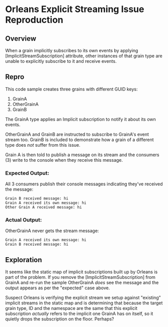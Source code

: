 # Orleans Explicit Streaming Issue Reproduction
## Overview
When a grain implicitly subscribes to its own events by applying [ImplicitStreamSubscription] attribute, other instances of that grain type are unable to explicitly subscribe to it and receive events.

## Repro
This code sample creates three grains with different GUID keys:

1. GrainA
2. OtherGrainA
3. GrainB

The GrainA type applies an Implicit subscription to notify it about its own events.

OtherGrainA and GrainB are instructed to subscribe to GrainA's event stream too. GrainB is included to demonstrate how a grain of a different type does *not* suffer from this issue.

Grain A is then told to publish a message on its stream and the consumers (3) write to the console when they receive this message.

### Expected Output:
All 3 consumers publish their console messages indicating they've received the message:

```
Grain B received message: hi
Grain A received its own message: hi
Other Grain A received message: hi
```

### Actual Output:
OtherGrainA never gets the stream message:

```
Grain A received its own message: hi
Grain B received message: hi
```

## Exploration
It seems like the static map of implicit subscriptions built up by Orleans is part of the problem. If you remove the [ImplicitStreamSubscription] from GrainA and re-run the sample OtherGrainA *does* see the message and the output appears as per the "expected" case above.

Suspect Orleans is verifying the explicit stream we setup against "existing" implicit streams in the static map and is determining that because the target grain type, ID and the namespace are the same that this explicit subscription *actually* refers to the implicit one GrainA has on itself, so it quietly drops the subscription on the floor. Perhaps?